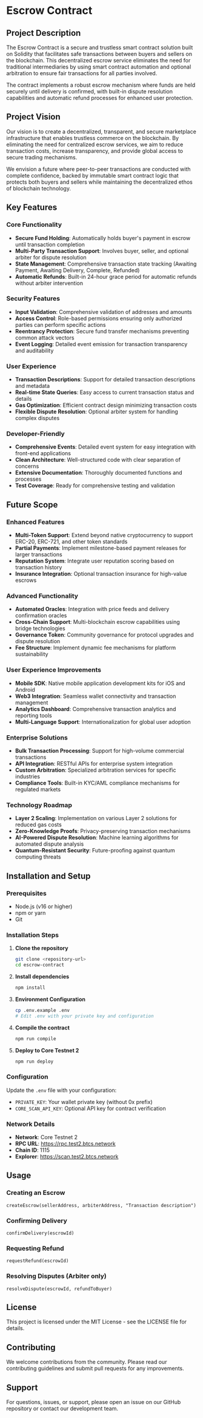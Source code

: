 # Escrow Contract

## Project Description

The Escrow Contract is a secure and trustless smart contract solution built on Solidity that facilitates safe transactions between buyers and sellers on the blockchain. This decentralized escrow service eliminates the need for traditional intermediaries by using smart contract automation and optional arbitration to ensure fair transactions for all parties involved.

The contract implements a robust escrow mechanism where funds are held securely until delivery is confirmed, with built-in dispute resolution capabilities and automatic refund processes for enhanced user protection.

## Project Vision

Our vision is to create a decentralized, transparent, and secure marketplace infrastructure that enables trustless commerce on the blockchain. By eliminating the need for centralized escrow services, we aim to reduce transaction costs, increase transparency, and provide global access to secure trading mechanisms.

We envision a future where peer-to-peer transactions are conducted with complete confidence, backed by immutable smart contract logic that protects both buyers and sellers while maintaining the decentralized ethos of blockchain technology.

## Key Features

### Core Functionality
- **Secure Fund Holding**: Automatically holds buyer's payment in escrow until transaction completion
- **Multi-Party Transaction Support**: Involves buyer, seller, and optional arbiter for dispute resolution
- **State Management**: Comprehensive transaction state tracking (Awaiting Payment, Awaiting Delivery, Complete, Refunded)
- **Automatic Refunds**: Built-in 24-hour grace period for automatic refunds without arbiter intervention

### Security Features
- **Input Validation**: Comprehensive validation of addresses and amounts
- **Access Control**: Role-based permissions ensuring only authorized parties can perform specific actions
- **Reentrancy Protection**: Secure fund transfer mechanisms preventing common attack vectors
- **Event Logging**: Detailed event emission for transaction transparency and auditability

### User Experience
- **Transaction Descriptions**: Support for detailed transaction descriptions and metadata
- **Real-time State Queries**: Easy access to current transaction status and details
- **Gas Optimization**: Efficient contract design minimizing transaction costs
- **Flexible Dispute Resolution**: Optional arbiter system for handling complex disputes

### Developer-Friendly
- **Comprehensive Events**: Detailed event system for easy integration with front-end applications
- **Clean Architecture**: Well-structured code with clear separation of concerns
- **Extensive Documentation**: Thoroughly documented functions and processes
- **Test Coverage**: Ready for comprehensive testing and validation

## Future Scope

### Enhanced Features
- **Multi-Token Support**: Extend beyond native cryptocurrency to support ERC-20, ERC-721, and other token standards
- **Partial Payments**: Implement milestone-based payment releases for larger transactions
- **Reputation System**: Integrate user reputation scoring based on transaction history
- **Insurance Integration**: Optional transaction insurance for high-value escrows

### Advanced Functionality
- **Automated Oracles**: Integration with price feeds and delivery confirmation oracles
- **Cross-Chain Support**: Multi-blockchain escrow capabilities using bridge technologies
- **Governance Token**: Community governance for protocol upgrades and dispute resolution
- **Fee Structure**: Implement dynamic fee mechanisms for platform sustainability

### User Experience Improvements
- **Mobile SDK**: Native mobile application development kits for iOS and Android
- **Web3 Integration**: Seamless wallet connectivity and transaction management
- **Analytics Dashboard**: Comprehensive transaction analytics and reporting tools
- **Multi-Language Support**: Internationalization for global user adoption

### Enterprise Solutions
- **Bulk Transaction Processing**: Support for high-volume commercial transactions
- **API Integration**: RESTful APIs for enterprise system integration
- **Custom Arbitration**: Specialized arbitration services for specific industries
- **Compliance Tools**: Built-in KYC/AML compliance mechanisms for regulated markets

### Technology Roadmap
- **Layer 2 Scaling**: Implementation on various Layer 2 solutions for reduced gas costs
- **Zero-Knowledge Proofs**: Privacy-preserving transaction mechanisms
- **AI-Powered Dispute Resolution**: Machine learning algorithms for automated dispute analysis
- **Quantum-Resistant Security**: Future-proofing against quantum computing threats

## Installation and Setup

### Prerequisites
- Node.js (v16 or higher)
- npm or yarn
- Git

### Installation Steps

1. **Clone the repository**
   ```bash
   git clone <repository-url>
   cd escrow-contract
   ```

2. **Install dependencies**
   ```bash
   npm install
   ```

3. **Environment Configuration**
   ```bash
   cp .env.example .env
   # Edit .env with your private key and configuration
   ```

4. **Compile the contract**
   ```bash
   npm run compile
   ```

5. **Deploy to Core Testnet 2**
   ```bash
   npm run deploy
   ```

### Configuration

Update the `.env` file with your configuration:
- `PRIVATE_KEY`: Your wallet private key (without 0x prefix)
- `CORE_SCAN_API_KEY`: Optional API key for contract verification

### Network Details
- **Network**: Core Testnet 2
- **RPC URL**: https://rpc.test2.btcs.network
- **Chain ID**: 1115
- **Explorer**: https://scan.test2.btcs.network

## Usage

### Creating an Escrow
```solidity
createEscrow(sellerAddress, arbiterAddress, "Transaction description")
```

### Confirming Delivery
```solidity
confirmDelivery(escrowId)
```

### Requesting Refund
```solidity
requestRefund(escrowId)
```

### Resolving Disputes (Arbiter only)
```solidity
resolveDispute(escrowId, refundToBuyer)
```

## License

This project is licensed under the MIT License - see the LICENSE file for details.

## Contributing

We welcome contributions from the community. Please read our contributing guidelines and submit pull requests for any improvements.

## Support

For questions, issues, or support, please open an issue on our GitHub repository or contact our development team.
